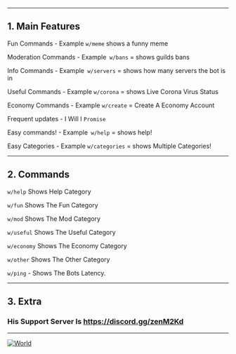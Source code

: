 


--------------------------------------------

## 1. Main Features
Fun Commands - Example `w/meme` shows a funny meme

Moderation Commands - Example` w/bans` = shows guilds bans

Info Commands - Example` w/servers` = shows how many servers the bot is in

Useful Commands - Example `w/corona` = shows Live Corona Virus Status

Economy Commands - Example `w/create` = Create A Economy Account

Frequent updates - I Will I `Promise`

Easy commands! - Example` w/help` = shows help!

Easy Categories - Example `w/categories` = shows Multiple Categories!

------------------------
## 2. Commands
`w/help` Shows Help Category

`w/fun` Shows The Fun Category

`w/mod` Shows The Mod Category

`w/useful` Shows The Useful Category

`w/economy` Shows The Economy Category

`w/other` Shows The Other Category

`w/ping` - Shows The Bots Latency.

---------
## 3. Extra
### His Support Server Is https://discord.gg/zenM2Kd
---------
<a href="https://top.gg/bot/700292147311542282" >
  <img src="https://top.gg/api/widget/700292147311542282.svg" alt="World" />
</a>
